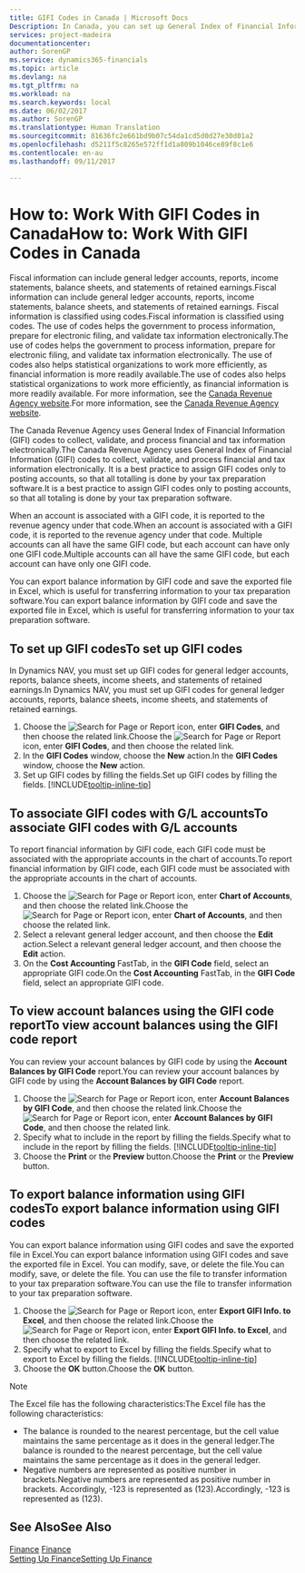 ```yaml
---
title: GIFI Codes in Canada | Microsoft Docs
Description: In Canada, you can set up General Index of Financial Information (GIFI) codes and assign them to posting accounts
services: project-madeira
documentationcenter: 
author: SorenGP
ms.service: dynamics365-financials
ms.topic: article
ms.devlang: na
ms.tgt_pltfrm: na
ms.workload: na
ms.search.keywords: local
ms.date: 06/02/2017
ms.author: SorenGP
ms.translationtype: Human Translation
ms.sourcegitcommit: 81636fc2e661bd9b07c54da1cd5d0d27e30d01a2
ms.openlocfilehash: d5211f5c8265e572ff1d1a809b1046ce89f8c1e6
ms.contentlocale: en-au
ms.lasthandoff: 09/11/2017

---
```

# <a name="how-to-work-with-gifi-codes-in-canada"></a><span data-ttu-id="325fa-103">How to: Work With GIFI Codes in Canada</span><span class="sxs-lookup"><span data-stu-id="325fa-103">How to: Work With GIFI Codes in Canada</span></span>
<span data-ttu-id="325fa-104">Fiscal information can include general ledger accounts, reports, income statements, balance sheets, and statements of retained earnings.</span><span class="sxs-lookup"><span data-stu-id="325fa-104">Fiscal information can include general ledger accounts, reports, income statements, balance sheets, and statements of retained earnings.</span></span> <span data-ttu-id="325fa-105">Fiscal information is classified using codes.</span><span class="sxs-lookup"><span data-stu-id="325fa-105">Fiscal information is classified using codes.</span></span> <span data-ttu-id="325fa-106">The use of codes helps the government to process information, prepare for electronic filing, and validate tax information electronically.</span><span class="sxs-lookup"><span data-stu-id="325fa-106">The use of codes helps the government to process information, prepare for electronic filing, and validate tax information electronically.</span></span> <span data-ttu-id="325fa-107">The use of codes also helps statistical organizations to work more efficiently, as financial information is more readily available.</span><span class="sxs-lookup"><span data-stu-id="325fa-107">The use of codes also helps statistical organizations to work more efficiently, as financial information is more readily available.</span></span> <span data-ttu-id="325fa-108">For more information, see the [Canada Revenue Agency website](http://www.cra-arc.gc.ca/).</span><span class="sxs-lookup"><span data-stu-id="325fa-108">For more information, see the [Canada Revenue Agency website](http://www.cra-arc.gc.ca/).</span></span>

<span data-ttu-id="325fa-109">The Canada Revenue Agency uses General Index of Financial Information (GIFI) codes to collect, validate, and process financial and tax information electronically.</span><span class="sxs-lookup"><span data-stu-id="325fa-109">The Canada Revenue Agency uses General Index of Financial Information (GIFI) codes to collect, validate, and process financial and tax information electronically.</span></span> <span data-ttu-id="325fa-110">It is a best practice to assign GIFI codes only to posting accounts, so that all totalling is done by your tax preparation software.</span><span class="sxs-lookup"><span data-stu-id="325fa-110">It is a best practice to assign GIFI codes only to posting accounts, so that all totaling is done by your tax preparation software.</span></span>

<span data-ttu-id="325fa-111">When an account is associated with a GIFI code, it is reported to the revenue agency under that code.</span><span class="sxs-lookup"><span data-stu-id="325fa-111">When an account is associated with a GIFI code, it is reported to the revenue agency under that code.</span></span> <span data-ttu-id="325fa-112">Multiple accounts can all have the same GIFI code, but each account can have only one GIFI code.</span><span class="sxs-lookup"><span data-stu-id="325fa-112">Multiple accounts can all have the same GIFI code, but each account can have only one GIFI code.</span></span>

<span data-ttu-id="325fa-113">You can export balance information by GIFI code and save the exported file in Excel, which is useful for transferring information to your tax preparation software.</span><span class="sxs-lookup"><span data-stu-id="325fa-113">You can export balance information by GIFI code and save the exported file in Excel, which is useful for transferring information to your tax preparation software.</span></span>

## <a name="to-set-up-gifi-codes"></a><span data-ttu-id="325fa-114">To set up GIFI codes</span><span class="sxs-lookup"><span data-stu-id="325fa-114">To set up GIFI codes</span></span>
<span data-ttu-id="325fa-115">In Dynamics NAV, you must set up GIFI codes for general ledger accounts, reports, balance sheets, income sheets, and statements of retained earnings.</span><span class="sxs-lookup"><span data-stu-id="325fa-115">In Dynamics NAV, you must set up GIFI codes for general ledger accounts, reports, balance sheets, income sheets, and statements of retained earnings.</span></span>

1. <span data-ttu-id="325fa-116">Choose the ![Search for Page or Report](media/ui-search/search_small.png "Search for Page or Report icon") icon, enter **GIFI Codes**, and then choose the related link.</span><span class="sxs-lookup"><span data-stu-id="325fa-116">Choose the ![Search for Page or Report](media/ui-search/search_small.png "Search for Page or Report icon") icon, enter **GIFI Codes**, and then choose the related link.</span></span>
2. <span data-ttu-id="325fa-117">In the **GIFI Codes** window, choose the **New** action.</span><span class="sxs-lookup"><span data-stu-id="325fa-117">In the **GIFI Codes** window, choose the **New** action.</span></span>
3. <span data-ttu-id="325fa-118">Set up GIFI codes by filling the fields.</span><span class="sxs-lookup"><span data-stu-id="325fa-118">Set up GIFI codes by filling the fields.</span></span> [!INCLUDE[tooltip-inline-tip](includes/tooltip-inline-tip_md.md)]

## <a name="to-associate-gifi-codes-with-gl-accounts"></a><span data-ttu-id="325fa-119">To associate GIFI codes with G/L accounts</span><span class="sxs-lookup"><span data-stu-id="325fa-119">To associate GIFI codes with G/L accounts</span></span>
<span data-ttu-id="325fa-120">To report financial information by GIFI code, each GIFI code must be associated with the appropriate accounts in the chart of accounts.</span><span class="sxs-lookup"><span data-stu-id="325fa-120">To report financial information by GIFI code, each GIFI code must be associated with the appropriate accounts in the chart of accounts.</span></span>

1. <span data-ttu-id="325fa-121">Choose the ![Search for Page or Report](media/ui-search/search_small.png "Search for Page or Report icon") icon, enter **Chart of Accounts**, and then choose the related link.</span><span class="sxs-lookup"><span data-stu-id="325fa-121">Choose the ![Search for Page or Report](media/ui-search/search_small.png "Search for Page or Report icon") icon, enter **Chart of Accounts**, and then choose the related link.</span></span>
2. <span data-ttu-id="325fa-122">Select a relevant general ledger account, and then choose the **Edit** action.</span><span class="sxs-lookup"><span data-stu-id="325fa-122">Select a relevant general ledger account, and then choose the **Edit** action.</span></span>
3. <span data-ttu-id="325fa-123">On the **Cost Accounting** FastTab, in the **GIFI Code** field, select an appropriate GIFI code.</span><span class="sxs-lookup"><span data-stu-id="325fa-123">On the **Cost Accounting** FastTab, in the **GIFI Code** field, select an appropriate GIFI code.</span></span>

## <a name="to-view-account-balances-using-the-gifi-code-report"></a><span data-ttu-id="325fa-124">To view account balances using the GIFI code report</span><span class="sxs-lookup"><span data-stu-id="325fa-124">To view account balances using the GIFI code report</span></span>
<span data-ttu-id="325fa-125">You can review your account balances by GIFI code by using the **Account Balances by GIFI Code** report.</span><span class="sxs-lookup"><span data-stu-id="325fa-125">You can review your account balances by GIFI code by using the **Account Balances by GIFI Code** report.</span></span>

1. <span data-ttu-id="325fa-126">Choose the ![Search for Page or Report](media/ui-search/search_small.png "Search for Page or Report icon") icon, enter **Account Balances by GIFI Code**, and then choose the related link.</span><span class="sxs-lookup"><span data-stu-id="325fa-126">Choose the ![Search for Page or Report](media/ui-search/search_small.png "Search for Page or Report icon") icon, enter **Account Balances by GIFI Code**, and then choose the related link.</span></span>
2. <span data-ttu-id="325fa-127">Specify what to include in the report by filling the fields.</span><span class="sxs-lookup"><span data-stu-id="325fa-127">Specify what to include in the report by filling the fields.</span></span> [!INCLUDE[tooltip-inline-tip](includes/tooltip-inline-tip_md.md)]
3. <span data-ttu-id="325fa-128">Choose the **Print** or the **Preview** button.</span><span class="sxs-lookup"><span data-stu-id="325fa-128">Choose the **Print** or the **Preview** button.</span></span>

## <a name="to-export-balance-information-using-gifi-codes"></a><span data-ttu-id="325fa-129">To export balance information using GIFI codes</span><span class="sxs-lookup"><span data-stu-id="325fa-129">To export balance information using GIFI codes</span></span>
<span data-ttu-id="325fa-130">You can export balance information using GIFI codes and save the exported file in Excel.</span><span class="sxs-lookup"><span data-stu-id="325fa-130">You can export balance information using GIFI codes and save the exported file in Excel.</span></span> <span data-ttu-id="325fa-131">You can modify, save, or delete the file.</span><span class="sxs-lookup"><span data-stu-id="325fa-131">You can modify, save, or delete the file.</span></span> <span data-ttu-id="325fa-132">You can use the file to transfer information to your tax preparation software.</span><span class="sxs-lookup"><span data-stu-id="325fa-132">You can use the file to transfer information to your tax preparation software.</span></span>

1. <span data-ttu-id="325fa-133">Choose the ![Search for Page or Report](media/ui-search/search_small.png "Search for Page or Report icon") icon, enter **Export GIFI Info. to Excel**, and then choose the related link.</span><span class="sxs-lookup"><span data-stu-id="325fa-133">Choose the ![Search for Page or Report](media/ui-search/search_small.png "Search for Page or Report icon") icon, enter **Export GIFI Info. to Excel**, and then choose the related link.</span></span>
2. <span data-ttu-id="325fa-134">Specify what to export to Excel by filling the fields.</span><span class="sxs-lookup"><span data-stu-id="325fa-134">Specify what to export to Excel by filling the fields.</span></span> [!INCLUDE[tooltip-inline-tip](includes/tooltip-inline-tip_md.md)]
3. <span data-ttu-id="325fa-135">Choose the **OK** button.</span><span class="sxs-lookup"><span data-stu-id="325fa-135">Choose the **OK** button.</span></span>

> [!NOTE]  
>   <span data-ttu-id="325fa-136">The Excel file has the following characteristics:</span><span class="sxs-lookup"><span data-stu-id="325fa-136">The Excel file has the following characteristics:</span></span>

* <span data-ttu-id="325fa-137">The balance is rounded to the nearest percentage, but the cell value maintains the same percentage as it does in the general ledger.</span><span class="sxs-lookup"><span data-stu-id="325fa-137">The balance is rounded to the nearest percentage, but the cell value maintains the same percentage as it does in the general ledger.</span></span>
* <span data-ttu-id="325fa-138">Negative numbers are represented as positive number in brackets.</span><span class="sxs-lookup"><span data-stu-id="325fa-138">Negative numbers are represented as positive number in brackets.</span></span> <span data-ttu-id="325fa-139">Accordingly, -123 is represented as (123).</span><span class="sxs-lookup"><span data-stu-id="325fa-139">Accordingly, -123 is represented as (123).</span></span>

## <a name="see-also"></a><span data-ttu-id="325fa-140">See Also</span><span class="sxs-lookup"><span data-stu-id="325fa-140">See Also</span></span>
<span data-ttu-id="325fa-141">[Finance](finance.md) </span><span class="sxs-lookup"><span data-stu-id="325fa-141">[Finance](finance.md) </span></span>  
[<span data-ttu-id="325fa-142">Setting Up Finance</span><span class="sxs-lookup"><span data-stu-id="325fa-142">Setting Up Finance</span></span>](finance-setup-finance.md)

